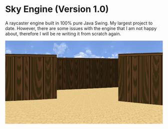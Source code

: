 # Sky Engine (Version 1.0)
A raycaster engine built in 100% pure Java Swing. My largest project to date. However, there are some issues with the engine that I am not happy about, therefore I will be re writing it from scratch again.

![alt text](https://github.com/NotTofuFood/SkyEngineV1/blob/main/Capture.PNG)
